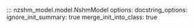 ::: nzshm_model.model.NshmModel
    options:
      docstring_options:
        ignore_init_summary: true
      merge_init_into_class: true


